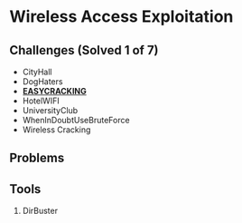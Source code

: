 # Wireless Access Exploitation

## Challenges (Solved 1 of 7)
- CityHall
- DogHaters
- **[EASYCRACKING](Challenges/3-EASYCRACKING/README.md)**
- HotelWIFI
- UniversityClub
- WhenInDoubtUseBruteForce
- Wireless Cracking

## Problems

## Tools
1. DirBuster
